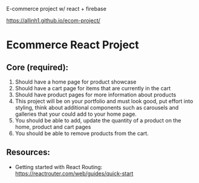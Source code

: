 E-commerce project w/ react + firebase

https://allinh1.github.io/ecom-project/

# Ecommerce React Project

## Core (required):
1. Should have a home page for product showcase
1. Should have a cart page for items that are currently in the cart
1. Should have product pages for more information about products
1. This project will be on your portfolio and must look good, put effort into styling, think about additional components such as carousels and galleries that your could add to your home page.
1. You should be able to add, update the quantity of a product on the home, product and cart pages
1. You should be able to remove products from the cart.

## Resources:
- Getting started with React Routing: https://reactrouter.com/web/guides/quick-start
